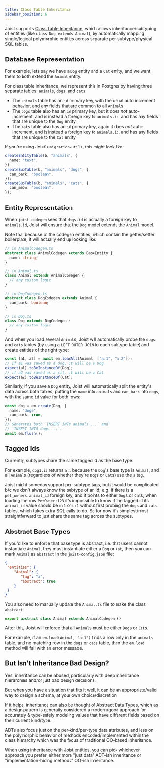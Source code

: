 ```yaml
---
title: Class Table Inheritance
sidebar_position: 6
---
```


Joist supports [Class Table Inheritance](https://www.martinfowler.com/eaaCatalog/classTableInheritance.html), which allows inheritance/subtyping of entities (like `class Dog extends Animal`), by automatically mapping single/logical polymorphic entities across separate per-subtype/physical SQL tables.

## Database Representation

For example, lets say we have a `Dog` entity and a `Cat` entity, and we want them to both extend the `Animal` entity.

For class table inheritance, we represent this in Postgres by having three separate tables: `animals`, `dogs`, and `cats`.

* The `animals` table has an `id` primary key, with the usual auto increment behavior, and any fields that are common to all `Animal`s
* The `dogs` table also has an `id` primary key, but it does _not_ auto-increment, and is instead a foreign key to `animals.id`, and has any fields that are unique to the `Dog` entity
* The `cats` table also has an `id` primary key, again it does _not_ auto-increment, and is instead a foreign key to `animals.id`, and has any fields that are unique to the `Cat` entity

If you're using Joist's `migration-utils`, this might look like:

```typescript
createEntityTable(b, "animals", {
  name: "text",
})
createSubTable(b, "animals", "dogs", {
  can_bark: "boolean",
});
createSubTable(b, "animals", "cats", {
  can_meow: "boolean",
});
```

## Entity Representation

When `joist-codegen` sees that `dogs.id` is actually a foreign key to `animals.id`, Joist will ensure that the `Dog` model extends the `Animal` model.

Note that because of the codegen entities, which contain the getter/setter boilerplate, it will actually end up looking like:

```typescript
// in AnimalCodegen.ts
abstract class AnimalCodegen extends BaseEntity {
  name: string;
}

// in Animal.ts
class Animal extends AnimalCodegen {
  // any custom logic
}

// in DogCodegen.ts
abstract class DogCodegen extends Animal {
  can_bark: boolean;
}

// in Dog.ts
class Dog extends DogCodegen {
  // any custom logic
}
```

And when you load several `Animal`s, Joist will automatically probe the `dogs` and `cats` tables (by using a `LEFT OUTER JOIN` to each subtype table) and create entities of the right type:

```typescript
const [a1, a2] = await em.loadAll(Animal, ["a:1", "a:2"]);
// If a1 was saved as a dog, it will be a Dog
expect(a1).toBeInstanceOf(Dog);
// if a2 was saved as a cit, it will be a Cat
expect(a2).toBeInstanceOf(Cat);
``` 

Similarly, if you save a `Dog` entity, Joist will automatically split the entity's data across both tables, putting the `name` into `animals` and `can_bark` into `dogs`, with the same `id` value for both rows:

```typescript
const dog = em.create(Dog, {
  name: "doge",
  can_bark: true,
});
// Generates both `INSERT INTO animals ...` and
// `INSERT INTO dogs ...`.
await em.flush();
```

## Tagged Ids

Currently, subtypes share the same tagged id as the base type.

For example, `dog1.id` returns `a:1` because the `Dog`'s base type is `Animal`, and all `Animal`s (regardless of whether they're `Dog`s or `Cat`s) use the `a` tag.

Joist might someday support per-subtype tags, but it would be complicated b/c we don't always know the subtype of an id; e.g. if there is a `pet_owners.animal_id` foreign key, and it points to either `Dog`s or `Cat`s, when loading the row `PetOwner:123` it's impossible to know if the tagged id its `animal_id` value should be `d:1` or `c:1` without first probing the `dogs` and `cats` tables, which takes extra SQL calls to do. So for now it's simplest/most straightforward to just share the same tag across the subtypes.

## Abstract Base Types

If you'd like to enforce that base type is abstract, i.e. that users cannot instantiate `Animal`, they must instantiate either a `Dog` or `Cat`, then you can mark `Animal` as `abstract` in the `joist-config.json` file:

```json
{
 "entities": {
    "Animal": {
       "tag": "a",
       "abstract": true
    }
 }
}
```

You also need to manually update the `Animal.ts` file to make the class `abstract`:

```typescript
export abstract class Animal extends AnimalCodegen {}
```

After this, Joist will enforce that all `Animal`s must be either `Dog`s or `Cat`s.

For example, if an `em.load(Animal, "a:1")` finds a row only in the `animals` table, and no matching row in the `dogs` or `cats` table, then the `em.load` method will fail with an error message.

## But Isn't Inheritance Bad Design?

Yes, inheritance can be abused, particularly with deep inheritance hierarchies and/or just bad design decisions.

But when you have a situation that fits it well, it can be an appropriate/valid way to design a schema, at your own choice/discretion.

If it helps, inheritance can also be thought of Abstract Data Types, which as a design pattern is generally considered a modern/good approach for accurately & type-safely modeling values that have different fields based on their current kind/type.

ADTs also focus just on the per-kind/per-type data attributes, and less on the polymorphic behavior of methods encoded/implemented within the class hierarchy which was the focus of traditional OO-based inheritance.

When using inheritance with Joist entities, you can pick whichever approach you prefer: either more "just data" ADT-ish inheritance or "implementation-hiding methods" OO-ish inheritance.
